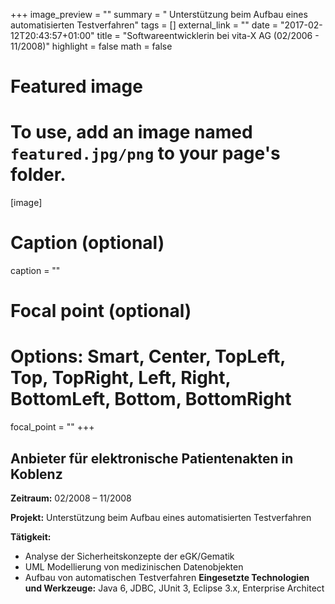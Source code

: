 +++
image_preview = ""
summary = " Unterstützung beim Aufbau eines automatisierten Testverfahren"
tags = []
external_link = ""
date = "2017-02-12T20:43:57+01:00"
title = "Softwareentwicklerin bei vita-X AG (02/2006 - 11/2008)"
highlight = false
math = false


# Featured image
# To use, add an image named `featured.jpg/png` to your page's folder.
[image]
# Caption (optional)
caption = ""

# Focal point (optional)
# Options: Smart, Center, TopLeft, Top, TopRight, Left, Right, BottomLeft, Bottom, BottomRight
focal_point = ""
+++
## Anbieter für elektronische Patientenakten in Koblenz

**Zeitraum:** 02/2008 – 11/2008

**Projekt:** Unterstützung beim Aufbau eines automatisierten Testverfahren

**Tätigkeit:**

* Analyse der Sicherheitskonzepte der eGK/Gematik
* UML Modellierung von medizinischen Datenobjekten
* Aufbau von automatischen Testverfahren
**Eingesetzte Technologien und Werkzeuge:** Java 6, JDBC, JUnit 3, Eclipse 3.x, Enterprise Architect
